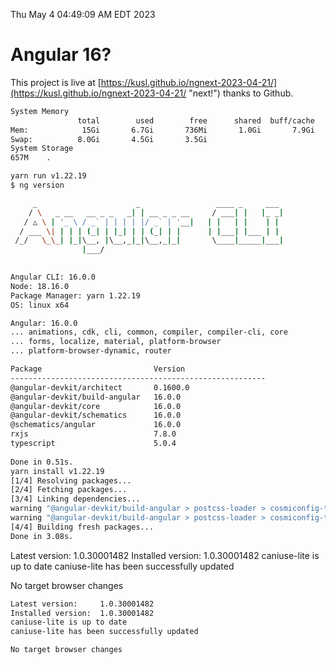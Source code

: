 Thu May  4 04:49:09 AM EDT 2023

# Angular 16?


This project is live at [https://kusl.github.io/ngnext-2023-04-21/](https://kusl.github.io/ngnext-2023-04-21/ "next!") thanks to Github.

```bash
System Memory
               total        used        free      shared  buff/cache   available
Mem:            15Gi       6.7Gi       736Mi       1.0Gi       7.9Gi       7.3Gi
Swap:          8.0Gi       4.5Gi       3.5Gi
System Storage
657M	.
```
```bash
yarn run v1.22.19
$ ng version

     _                      _                 ____ _     ___
    / \   _ __   __ _ _   _| | __ _ _ __     / ___| |   |_ _|
   / △ \ | '_ \ / _` | | | | |/ _` | '__|   | |   | |    | |
  / ___ \| | | | (_| | |_| | | (_| | |      | |___| |___ | |
 /_/   \_\_| |_|\__, |\__,_|_|\__,_|_|       \____|_____|___|
                |___/
    

Angular CLI: 16.0.0
Node: 18.16.0
Package Manager: yarn 1.22.19
OS: linux x64

Angular: 16.0.0
... animations, cdk, cli, common, compiler, compiler-cli, core
... forms, localize, material, platform-browser
... platform-browser-dynamic, router

Package                         Version
---------------------------------------------------------
@angular-devkit/architect       0.1600.0
@angular-devkit/build-angular   16.0.0
@angular-devkit/core            16.0.0
@angular-devkit/schematics      16.0.0
@schematics/angular             16.0.0
rxjs                            7.8.0
typescript                      5.0.4
    
Done in 0.51s.
yarn install v1.22.19
[1/4] Resolving packages...
[2/4] Fetching packages...
[3/4] Linking dependencies...
warning "@angular-devkit/build-angular > postcss-loader > cosmiconfig-typescript-loader@4.3.0" has unmet peer dependency "@types/node@*".
warning "@angular-devkit/build-angular > postcss-loader > cosmiconfig-typescript-loader@4.3.0" has unmet peer dependency "ts-node@>=10".
[4/4] Building fresh packages...
Done in 3.08s.
```
Latest version:     1.0.30001482
Installed version:  1.0.30001482
caniuse-lite is up to date
caniuse-lite has been successfully updated

No target browser changes
```bash
Latest version:     1.0.30001482
Installed version:  1.0.30001482
caniuse-lite is up to date
caniuse-lite has been successfully updated

No target browser changes
```
```bash
